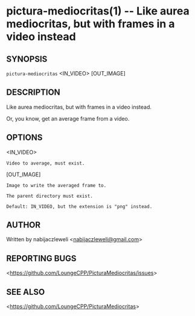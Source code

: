 pictura-mediocritas(1) -- Like aurea mediocritas, but with frames in a video instead
====================================================================================

## SYNOPSIS

`pictura-mediocritas` <IN_VIDEO> [OUT_IMAGE]

## DESCRIPTION

Like aurea mediocritas, but with frames in a video instead.

Or, you know, get an average frame from a video.

## OPTIONS

  <IN_VIDEO>

    Video to average, must exist.

  [OUT_IMAGE]

    Image to write the averaged frame to.

    The parent directory must exist.

    Default: IN_VIDEO, but the extension is "png" instead.

## AUTHOR

Written by nabijaczleweli &lt;<nabijaczleweli@gmail.com>&gt;

## REPORTING BUGS

&lt;<https://github.com/LoungeCPP/PicturaMediocritas/issues>&gt;

## SEE ALSO

&lt;<https://github.com/LoungeCPP/PicturaMediocritas>&gt;
